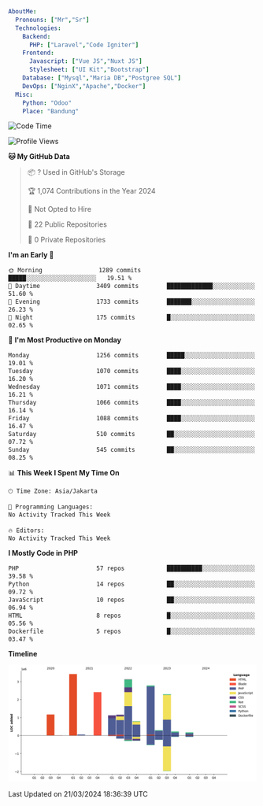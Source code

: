 ```yaml
AboutMe:
  Pronouns: ["Mr","Sr"]
  Technologies:
    Backend:
      PHP: ["Laravel","Code Igniter"]
    Frontend:
      Javascript: ["Vue JS","Nuxt JS"]
      Stylesheet: ["UI Kit","Bootstrap"]
    Database: ["Mysql","Maria DB","Postgree SQL"]
    DevOps: ["NginX","Apache","Docker"]
  Misc:
    Python: "Odoo"
    Place: "Bandung"
```

<!--START_SECTION:waka-->
![Code Time](http://img.shields.io/badge/Code%20Time-1%2C289%20hrs%2026%20mins-blue)

![Profile Views](http://img.shields.io/badge/Profile%20Views-0-blue)

**🐱 My GitHub Data** 

> 📦 ? Used in GitHub's Storage 
 > 
> 🏆 1,074 Contributions in the Year 2024
 > 
> 🚫 Not Opted to Hire
 > 
> 📜 22 Public Repositories 
 > 
> 🔑 0 Private Repositories 
 > 
**I'm an Early 🐤** 

```text
🌞 Morning                1289 commits        █████░░░░░░░░░░░░░░░░░░░░   19.51 % 
🌆 Daytime                3409 commits        █████████████░░░░░░░░░░░░   51.60 % 
🌃 Evening                1733 commits        ███████░░░░░░░░░░░░░░░░░░   26.23 % 
🌙 Night                  175 commits         █░░░░░░░░░░░░░░░░░░░░░░░░   02.65 % 
```
📅 **I'm Most Productive on Monday** 

```text
Monday                   1256 commits        █████░░░░░░░░░░░░░░░░░░░░   19.01 % 
Tuesday                  1070 commits        ████░░░░░░░░░░░░░░░░░░░░░   16.20 % 
Wednesday                1071 commits        ████░░░░░░░░░░░░░░░░░░░░░   16.21 % 
Thursday                 1066 commits        ████░░░░░░░░░░░░░░░░░░░░░   16.14 % 
Friday                   1088 commits        ████░░░░░░░░░░░░░░░░░░░░░   16.47 % 
Saturday                 510 commits         ██░░░░░░░░░░░░░░░░░░░░░░░   07.72 % 
Sunday                   545 commits         ██░░░░░░░░░░░░░░░░░░░░░░░   08.25 % 
```


📊 **This Week I Spent My Time On** 

```text
🕑︎ Time Zone: Asia/Jakarta

💬 Programming Languages: 
No Activity Tracked This Week

🔥 Editors: 
No Activity Tracked This Week
```

**I Mostly Code in PHP** 

```text
PHP                      57 repos            ██████████░░░░░░░░░░░░░░░   39.58 % 
Python                   14 repos            ██░░░░░░░░░░░░░░░░░░░░░░░   09.72 % 
JavaScript               10 repos            ██░░░░░░░░░░░░░░░░░░░░░░░   06.94 % 
HTML                     8 repos             █░░░░░░░░░░░░░░░░░░░░░░░░   05.56 % 
Dockerfile               5 repos             █░░░░░░░░░░░░░░░░░░░░░░░░   03.47 % 
```



**Timeline**

![Lines of Code chart](https://raw.githubusercontent.com/vheins/vheins/main/assets/bar_graph.png)


 Last Updated on 21/03/2024 18:36:39 UTC
<!--END_SECTION:waka-->
